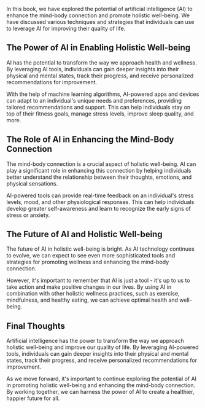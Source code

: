 

In this book, we have explored the potential of artificial intelligence (AI) to enhance the mind-body connection and promote holistic well-being. We have discussed various techniques and strategies that individuals can use to leverage AI for improving their quality of life.

The Power of AI in Enabling Holistic Well-being
-----------------------------------------------

AI has the potential to transform the way we approach health and wellness. By leveraging AI tools, individuals can gain deeper insights into their physical and mental states, track their progress, and receive personalized recommendations for improvement.

With the help of machine learning algorithms, AI-powered apps and devices can adapt to an individual's unique needs and preferences, providing tailored recommendations and support. This can help individuals stay on top of their fitness goals, manage stress levels, improve sleep quality, and more.

The Role of AI in Enhancing the Mind-Body Connection
----------------------------------------------------

The mind-body connection is a crucial aspect of holistic well-being. AI can play a significant role in enhancing this connection by helping individuals better understand the relationship between their thoughts, emotions, and physical sensations.

AI-powered tools can provide real-time feedback on an individual's stress levels, mood, and other physiological responses. This can help individuals develop greater self-awareness and learn to recognize the early signs of stress or anxiety.

The Future of AI and Holistic Well-being
----------------------------------------

The future of AI in holistic well-being is bright. As AI technology continues to evolve, we can expect to see even more sophisticated tools and strategies for promoting wellness and enhancing the mind-body connection.

However, it's important to remember that AI is just a tool - it's up to us to take action and make positive changes in our lives. By using AI in combination with other holistic wellness practices, such as exercise, mindfulness, and healthy eating, we can achieve optimal health and well-being.

Final Thoughts
--------------

Artificial intelligence has the power to transform the way we approach holistic well-being and improve our quality of life. By leveraging AI-powered tools, individuals can gain deeper insights into their physical and mental states, track their progress, and receive personalized recommendations for improvement.

As we move forward, it's important to continue exploring the potential of AI in promoting holistic well-being and enhancing the mind-body connection. By working together, we can harness the power of AI to create a healthier, happier future for all.
